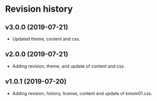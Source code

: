 # Revision history

v3.0.0 (2019-07-21)
------------------------

* Updated theme, content and css.

v2.0.0 (2019-07-21)
------------------------

* Adding revision, theme, and update of content and css.

v1.0.1 (2019-07-20)
------------------------

* Adding revision, history, license, content and update of kmom01.css.
